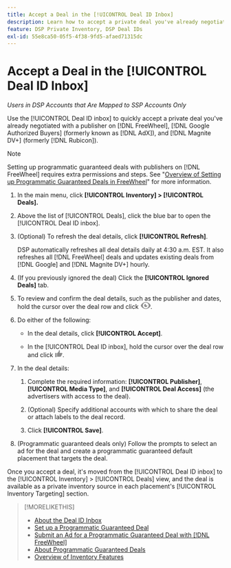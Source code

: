 ```yaml
---
title: Accept a Deal in the [!UICONTROL Deal ID Inbox]
description: Learn how to accept a private deal you've already negotiated with a publisher on [!DNL FreeWheel], [!DNL Google Authorized Buyers] (formerly known as [!DNL AdX]), and [!DNL Magnite DV+] (formerly [!DNL Rubicon]) using the Deal ID Inbox.
feature: DSP Private Inventory, DSP Deal IDs
exl-id: 55e8ca50-05f5-4f38-9fd5-afaed71315dc
---
```

# Accept a Deal in the [!UICONTROL Deal ID Inbox]

*Users in DSP Accounts that Are Mapped to SSP Accounts Only*

Use the [!UICONTROL Deal ID inbox] to quickly accept a private deal you've already negotiated with a publisher on [!DNL FreeWheel], [!DNL Google Authorized Buyers] (formerly known as [!DNL AdX]), and [!DNL Magnite DV+] (formerly [!DNL Rubicon]).

>[!NOTE]
>
>Setting up programmatic guaranteed deals with publishers on [!DNL FreeWheel] requires extra permissions and steps. See "[Overview of Setting up Programmatic Guaranteed Deals in FreeWheel](freewheel-overview.md)" for more information.

1. In the main menu, click **[!UICONTROL Inventory] > [!UICONTROL Deals].**

1. Above the list of [!UICONTROL Deals], click the blue bar to open the [!UICONTROL Deal ID inbox].

1. (Optional) To refresh the deal details, click **[!UICONTROL Refresh]**.

   DSP automatically refreshes all deal details daily at 4:30 a.m. EST. It also refreshes all [!DNL FreeWheel] deals and updates existing deals from [!DNL Google] and [!DNL Magnite DV+] hourly.

1. (If you previously ignored the deal) Click the **[!UICONTROL Ignored Deals]** tab.

1. To review and confirm the deal details, such as the publisher and dates, hold the cursor over the deal row and click ![Review](/help/dsp/assets/review.png).

1. Do either of the following:

    * In the deal details, click **[!UICONTROL Accept]**.

    * In the [!UICONTROL Deal ID inbox], hold the cursor over the deal row and click ![Accept](/help/dsp/assets/accept.png).

1. In the deal details:
    1. Complete the required information: **[!UICONTROL Publisher]**, **[!UICONTROL Media Type]**, and **[!UICONTROL Deal Access]** (the advertisers with access to the deal).
    1. (Optional) Specify additional accounts with which to share the deal or attach labels to the deal record.

    1. Click **[!UICONTROL Save]**.
    
1. (Programmatic guaranteed deals only) Follow the prompts to select an ad for the deal and create a programmatic guaranteed default placement that targets the deal.

Once you accept a deal, it's moved from the [!UICONTROL Deal ID inbox] to the [!UICONTROL Inventory] > [!UICONTROL Deals] view, and the deal is available as a private inventory source in each placement's [!UICONTROL Inventory Targeting] section.

>[!MORELIKETHIS]
>
>* [About the Deal ID Inbox](deal-id-inbox-about.md)
>* [Set up a Programmatic Guaranteed Deal](programmatic-guaranteed-set-up.md)
>* [Submit an Ad for a Programmatic Guaranteed Deal with [!DNL FreeWheel]](freewheel-submit.md)
>* [About Programmatic Guaranteed Deals](programmatic-guaranteed-about.md)
>* [Overview of Inventory Features](inventory-overview.md)

